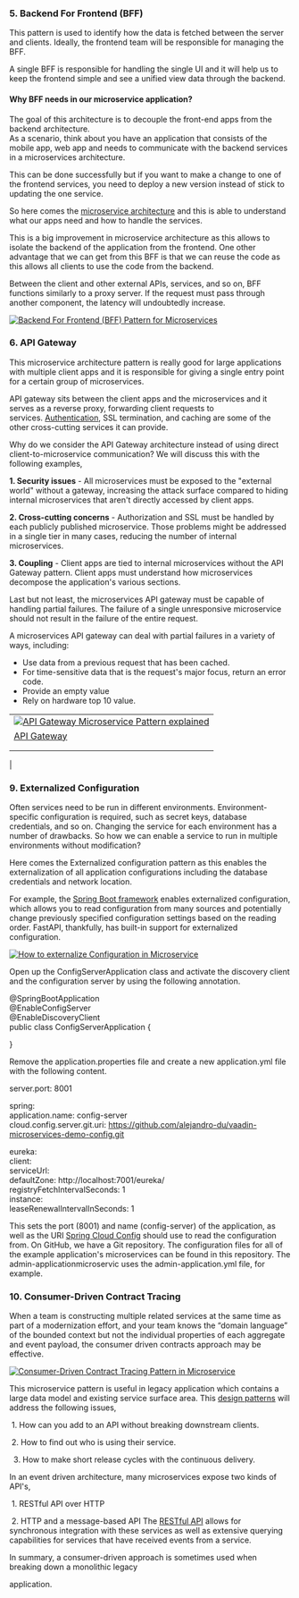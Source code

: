 ### 5. Backend For Frontend (BFF)

This pattern is used to identify how the data is fetched between the server and clients. Ideally, the frontend team will be responsible for managing the BFF.

  

A single BFF is responsible for handling the single UI and it will help us to keep the frontend simple and see a unified view data through the backend.

  

#### Why BFF needs in our microservice application?

The goal of this architecture is to decouple the front-end apps from the backend architecture.  
As a scenario, think about you have an application that consists of the mobile app, web app and needs to communicate with the backend services in a microservices architecture. 

This can be done successfully but if you want to make a change to one of the frontend services, you need to deploy a new version instead of stick to updating the one service.

So here comes the [microservice architecture](https://javarevisited.blogspot.com/2019/03/5-courses-programmers-can-join-to-learn.html) and this is able to understand what our apps need and how to handle the services.

  

This is a big improvement in microservice architecture as this allows to isolate the backend of the application from the frontend. One other advantage that we can get from this BFF is that we can reuse the code as this allows all clients to use the code from the backend. 

  

Between the client and other external APIs, services, and so on, BFF functions similarly to a proxy server. If the request must pass through another component, the latency will undoubtedly increase.

  

[![Backend For Frontend (BFF) Pattern for Microservices](https://1.bp.blogspot.com/-dHoPBbMRC3o/YUQz56N4uzI/AAAAAAAAC6k/jcvc9Qg3LSo8jte9spDQM1Q6YvtRlVs1wCLcBGAsYHQ/w406-h221/1_2BaGJecjJNBk0gGCUQJO2wdfdf.jpg)](https://1.bp.blogspot.com/-dHoPBbMRC3o/YUQz56N4uzI/AAAAAAAAC6k/jcvc9Qg3LSo8jte9spDQM1Q6YvtRlVs1wCLcBGAsYHQ/s1160/1_2BaGJecjJNBk0gGCUQJO2wdfdf.jpg)

  

  

  

  

### 6. API Gateway

This microservice architecture pattern is really good for large applications with multiple client apps and it is responsible for giving a single entry point for a certain group of microservices. 

  

API gateway sits between the client apps and the microservices and it serves as a reverse proxy, forwarding client requests to services. [Authentication](https://javarevisited.blogspot.com/2018/01/how-http-basic-authentication-works-in.html#axzz6hhgr3Uqg), SSL termination, and caching are some of the other cross-cutting services it can provide.

  

Why do we consider the API Gateway architecture instead of using direct client-to-microservice communication? We will discuss this with the following examples,

**1. Security issues** - All microservices must be exposed to the "external world" without a gateway, increasing the attack surface compared to hiding internal microservices that aren't directly accessed by client apps.

**2. Cross-cutting concerns** - Authorization and SSL must be handled by each publicly published microservice. Those problems might be addressed in a single tier in many cases, reducing the number of internal microservices.

  

**3. Coupling** - Client apps are tied to internal microservices without the API Gateway pattern. Client apps must understand how microservices decompose the application's various sections.

  

Last but not least, the microservices API gateway must be capable of handling partial failures. The failure of a single unresponsive microservice should not result in the failure of the entire request.

  

A microservices API gateway can deal with partial failures in a variety of ways, including:

- Use data from a previous request that has been cached.
- For time-sensitive data that is the request's major focus, return an error code.
- Provide an empty value
- Rely on hardware top 10 value.

|                                                                                                                                                                                                                                                                                                                                    |
| ---------------------------------------------------------------------------------------------------------------------------------------------------------------------------------------------------------------------------------------------------------------------------------------------------------------------------------- |
| [![API Gateway Microservice Pattern explained](https://1.bp.blogspot.com/-_LUpP4X_A9s/YURZnUy7g5I/AAAAAAAAC68/pejt_yTXFIciqAtHcr24jRavMIY1svQ1QCLcBGAsYHQ/w406-h226/api_gateway_nginx.png)](https://1.bp.blogspot.com/-_LUpP4X_A9s/YURZnUy7g5I/AAAAAAAAC68/pejt_yTXFIciqAtHcr24jRavMIY1svQ1QCLcBGAsYHQ/s709/api_gateway_nginx.png) |
| [API Gateway](https://www.java67.com/2021/04/5-free-microservice-courses-for-java.html)                                                                                                                                                                                                                                            |
|                                                                                                                                                                                                                                                                                                                                    |
|                                                                                                                                                                                                                                                                                                                                    |
| 





### **9. Externalized Configuration**

Often services need to be run in different environments. Environment-specific configuration is required, such as secret keys, database credentials, and so on. Changing the service for each environment has a number of drawbacks. So how we can enable a service to run in multiple environments without modification?

  

Here comes the Externalized configuration pattern as this enables the externalization of all application configurations including the database credentials and network location. 

  

For example, the [Spring Boot framework](https://javarevisited.blogspot.com/2018/05/top-5-courses-to-learn-spring-boot-in.html) enables externalized configuration, which allows you to read configuration from many sources and potentially change previously specified configuration settings based on the reading order. FastAPI, thankfully, has built-in support for externalized configuration.

  

  

[![How to externalize Configuration in Microservice](https://1.bp.blogspot.com/-2Xc_qIAxi0Q/YUW9rNDFoVI/AAAAAAAAC7U/1M0nqe--DUA0b2n38zxdQCxUr2UbfpLsACLcBGAsYHQ/w496-h221/external-configuration-store-overview.png)](http://www.java67.com/2018/06/5-best-courses-to-learn-spring-boot-in.html)

  

  

  

Open up the ConfigServerApplication class and activate the discovery client and the configuration server by using the following annotation.

@SpringBootApplication  
@EnableConfigServer  
@EnableDiscoveryClient  
public class ConfigServerApplication {  
  
}  

  

Remove the application.properties file and create a new application.yml file with the following content.

server.port: 8001  
  
spring:  
  application.name: config-server  
  cloud.config.server.git.uri: 
   https://github.com/alejandro-du/vaadin-microservices-demo-config.git  
  

eureka:  
  client:  
    serviceUrl:  
      defaultZone: http://localhost:7001/eureka/  
    registryFetchIntervalSeconds: 1  
  instance:  
    leaseRenewalIntervalInSeconds: 1

  
  

This sets the port (8001) and name (config-server) of the application, as well as the URI 
[Spring Cloud Config](https://www.java67.com/2021/01/spring-cloud-interview-questions-with-answers-java.html) should use to read the configuration from. On GitHub, we have a Git 
repository. The configuration files for all of the example application's microservices can 
be found in this repository. The admin-applicationmicroservic uses the admin-application.yml 
file, for example.
  

  

  
  
  
  

  

### **10. Consumer-Driven Contract Tracing**

When a team is constructing multiple related services at the same time as part of a modernization effort, and your team knows the “domain language” of the bounded context but not the individual properties of each aggregate and event payload, the consumer driven contracts approach may be effective.

[![Consumer-Driven Contract Tracing Pattern in Microservice](https://1.bp.blogspot.com/-Q35kmhh-b_Q/YUXCdcdYCNI/AAAAAAAAC7c/_dD1lE-1wTMhLN_IWlu9wU8AhwVx-g61gCLcBGAsYHQ/w320-h244/1_s-ujrGQyZszBcSdY3PCybw.png)](https://1.bp.blogspot.com/-Q35kmhh-b_Q/YUXCdcdYCNI/AAAAAAAAC7c/_dD1lE-1wTMhLN_IWlu9wU8AhwVx-g61gCLcBGAsYHQ/s1320/1_s-ujrGQyZszBcSdY3PCybw.png)

  
  

This microservice pattern is useful in legacy application which contains a large data model and existing service surface area. This [design patterns](https://medium.com/javarevisited/7-best-online-courses-to-learn-object-oriented-design-pattern-in-java-749b6399af59) will address the following issues,

 1. How can you add to an API without breaking downstream clients. 

 2. How to find out who is using their service.

3. How to make short release cycles with the continuous delivery.

  

In an event driven architecture, many microservices expose two kinds of API's, 

 1. RESTful API over HTTP 

 2. HTTP and a message-based API The [RESTful API](https://javarevisited.blogspot.com/2018/02/top-5-restful-web-services-with-spring-courses-for-experienced-java-programmers.html) allows for synchronous integration with these services as well as extensive querying capabilities for services that have received events from a service. 

In summary, a consumer-driven approach is sometimes used when breaking down a monolithic legacy

application.
